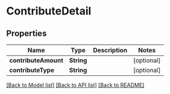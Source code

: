 # ContributeDetail

## Properties
Name | Type | Description | Notes
------------ | ------------- | ------------- | -------------
**contributeAmount** | **String** |  | [optional] 
**contributeType** | **String** |  | [optional] 

[[Back to Model list]](../README.md#documentation-for-models) [[Back to API list]](../README.md#documentation-for-api-endpoints) [[Back to README]](../README.md)


